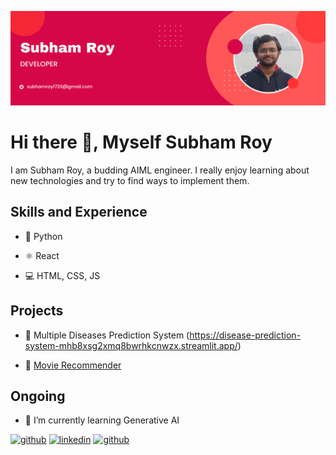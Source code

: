 ![Artificial Intelligence and Machine Learning](https://github.com/mikeenforcer/mikeenforcer/blob/main/Black%20and%20Red%20Gradient%20Professional%20LinkedIn%20Banner.png)

# Hi there 👋, Myself Subham Roy

I am Subham Roy, a budding AIML engineer. I really enjoy learning about new technologies and try to find ways to implement them.

## Skills and Experience
* 🐍 Python

* ⚛️ React

* 💻 HTML, CSS, JS

## Projects
* 📂 Multiple Diseases Prediction System (https://disease-prediction-system-mhb8xsg2xmq8bwrhkcnwzx.streamlit.app/)

* 📂 [Movie Recommender](https://movie-recommender-5fvlrfxidbjc759lds2mmw.streamlit.app/)


## Ongoing
- 🌱 I’m currently learning Generative AI 


[<img src='https://cdn.jsdelivr.net/npm/simple-icons@3.0.1/icons/github.svg' alt='github' height='40'>](https://github.com/mikeenforcer)    [<img src='https://cdn.jsdelivr.net/npm/simple-icons@3.0.1/icons/linkedin.svg' alt='linkedin' height='40'>](https://www.linkedin.com/in/subham-roy-374023258/)  [<img src='https://cdn.jsdelivr.net/npm/simple-icons@3.0.1/icons/twitter.svg' alt='github' height='40'>](https://twitter.com/MikeEnforcer)

